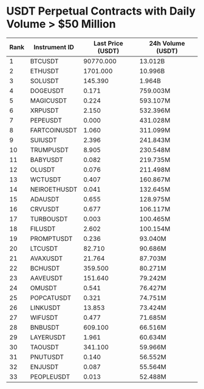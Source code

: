 # USDT Perpetual Contracts with Daily Volume > $50 Million

| Rank | Instrument ID | Last Price (USDT) | 24h Volume (USDT) |
|------|---------------|-------------------|-------------------|
| 1 | BTCUSDT | 90770.000 | 13.012B |
| 2 | ETHUSDT | 1701.000 | 10.996B |
| 3 | SOLUSDT | 145.390 | 1.964B |
| 4 | DOGEUSDT | 0.171 | 759.003M |
| 5 | MAGICUSDT | 0.224 | 593.107M |
| 6 | XRPUSDT | 2.150 | 532.396M |
| 7 | PEPEUSDT | 0.000 | 431.028M |
| 8 | FARTCOINUSDT | 1.060 | 311.099M |
| 9 | SUIUSDT | 2.396 | 241.843M |
| 10 | TRUMPUSDT | 8.905 | 230.548M |
| 11 | BABYUSDT | 0.082 | 219.735M |
| 12 | OLUSDT | 0.076 | 211.498M |
| 13 | WCTUSDT | 0.407 | 160.867M |
| 14 | NEIROETHUSDT | 0.041 | 132.645M |
| 15 | ADAUSDT | 0.655 | 128.975M |
| 16 | CRVUSDT | 0.677 | 106.117M |
| 17 | TURBOUSDT | 0.003 | 100.465M |
| 18 | FILUSDT | 2.602 | 100.154M |
| 19 | PROMPTUSDT | 0.236 | 93.040M |
| 20 | LTCUSDT | 82.710 | 90.686M |
| 21 | AVAXUSDT | 21.764 | 87.703M |
| 22 | BCHUSDT | 359.500 | 80.271M |
| 23 | AAVEUSDT | 151.640 | 79.242M |
| 24 | OMUSDT | 0.541 | 76.427M |
| 25 | POPCATUSDT | 0.321 | 74.751M |
| 26 | LINKUSDT | 13.853 | 73.424M |
| 27 | WIFUSDT | 0.477 | 71.685M |
| 28 | BNBUSDT | 609.100 | 66.516M |
| 29 | LAYERUSDT | 1.961 | 60.634M |
| 30 | TAOUSDT | 341.100 | 59.966M |
| 31 | PNUTUSDT | 0.140 | 56.552M |
| 32 | ENJUSDT | 0.087 | 55.564M |
| 33 | PEOPLEUSDT | 0.013 | 52.488M |
